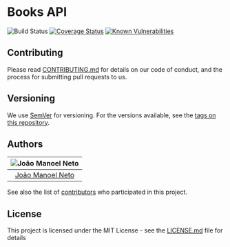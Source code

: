 # Books API
![Build Status](https://travis-ci.org/joaaomanooel/books-api.svg?branch=master) [![Coverage Status](https://coveralls.io/repos/github/joaaomanooel/books-api/badge.svg)](https://coveralls.io/github/joaaomanooel/books-api) [![Known Vulnerabilities](https://snyk.io/test/github//joaaomanooel/books-api/badge.svg)](https://snyk.io/test/github//joaaomanooel/books-api)

## Contributing

Please read [CONTRIBUTING.md](https://gist.github.com/PurpleBooth/b24679402957c63ec426) for details on our code of conduct, and the process for submitting pull requests to us.

## Versioning

We use [SemVer](http://semver.org/) for versioning. For the versions available, see the [tags on this repository](https://github.com/joaaomanooel/books-api/tags).

## Authors

| ![João Manoel Neto](https://avatars2.githubusercontent.com/u/17843076?v=3&s=150)|
|:---------------------:|
|  [João Manoel Neto](https://github.com/joaaomanooel/)   |

See also the list of [contributors](https://github.com/joaaomanooel/spotify-wrapper/contributors) who participated in this project.

## License

This project is licensed under the MIT License - see the [LICENSE.md](LICENSE.md) file for details
